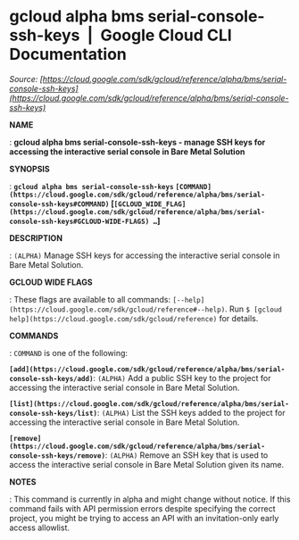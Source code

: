 # gcloud alpha bms serial-console-ssh-keys  |  Google Cloud CLI Documentation

*Source: [https://cloud.google.com/sdk/gcloud/reference/alpha/bms/serial-console-ssh-keys](https://cloud.google.com/sdk/gcloud/reference/alpha/bms/serial-console-ssh-keys)*

**NAME**

: **gcloud alpha bms serial-console-ssh-keys - manage SSH keys for accessing the interactive serial console in Bare Metal Solution**

**SYNOPSIS**

: **`gcloud alpha bms serial-console-ssh-keys` `[COMMAND](https://cloud.google.com/sdk/gcloud/reference/alpha/bms/serial-console-ssh-keys#COMMAND)` [`[GCLOUD_WIDE_FLAG](https://cloud.google.com/sdk/gcloud/reference/alpha/bms/serial-console-ssh-keys#GCLOUD-WIDE-FLAGS) …`]**

**DESCRIPTION**

: `(ALPHA)` Manage SSH keys for accessing the interactive serial
console in Bare Metal Solution.

**GCLOUD WIDE FLAGS**

: These flags are available to all commands: `[--help](https://cloud.google.com/sdk/gcloud/reference#--help)`.
Run `$ [gcloud help](https://cloud.google.com/sdk/gcloud/reference)` for details.

**COMMANDS**

: ``COMMAND`` is one of the following:

**`[add](https://cloud.google.com/sdk/gcloud/reference/alpha/bms/serial-console-ssh-keys/add)`**:
`(ALPHA)` Add a public SSH key to the project for accessing the
interactive serial console in Bare Metal Solution.

**`[list](https://cloud.google.com/sdk/gcloud/reference/alpha/bms/serial-console-ssh-keys/list)`**:
`(ALPHA)` List the SSH keys added to the project for accessing the
interactive serial console in Bare Metal Solution.

**`[remove](https://cloud.google.com/sdk/gcloud/reference/alpha/bms/serial-console-ssh-keys/remove)`**:
`(ALPHA)` Remove an SSH key that is used to access the interactive
serial console in Bare Metal Solution given its name.

**NOTES**

: This command is currently in alpha and might change without notice. If this
command fails with API permission errors despite specifying the correct project,
you might be trying to access an API with an invitation-only early access
allowlist.